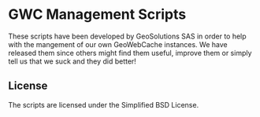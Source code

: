 
GWC Management Scripts
=========================
These scripts have been developed by GeoSolutions SAS in order to help with the mangement of our own GeoWebCache instances. We have released them since others might find them useful, improve them or simply tell us that we suck and they did better!

License
------------
The scripts are licensed under the Simplified BSD License.
